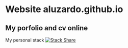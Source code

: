 # Website aluzardo.github.io
## My porfolio and cv online

My personal stack [![Stack Share](http://img.shields.io/badge/tech-stack-0690fa.svg?style=flat)](http://stackshare.io/aluzardo/adolfo-luzardo-cabrera)
